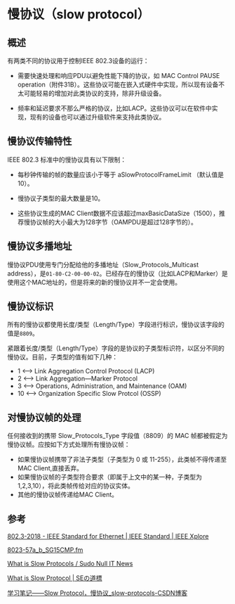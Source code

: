 # 慢协议（slow protocol）

## 概述

有两类不同的协议用于控制IEEE 802.3设备的运行：

- 需要快速处理和响应PDU以避免性能下降的协议，如 MAC Control PAUSE operation（附件31B）。这些协议可能在嵌入式硬件中实现，所以现有设备不太可能轻易的增加对此类协议的支持，除非升级设备。

- 频率和延迟要求不那么严格的协议，比如LACP。这些协议可以在软件中实现，现有的设备也可以通过升级软件来支持此类协议。

## 慢协议传输特性

IEEE 802.3 标准中的慢协议具有以下限制：

- 每秒钟传输的帧的数量应该小于等于 aSlowProtocolFrameLimit （默认值是10）。

- 慢协议子类型的最大数量是10。

- 这些协议生成的MAC Client数据不应该超过maxBasicDataSize（1500），推荐慢协议帧的大小最大为128字节（OAMPDU是超过128字节的）。

## 慢协议多播地址

慢协议PDU使用专门分配给他的多播地址（Slow_Protocols_Multicast address），是`01-80-C2-00-00-02`。已经存在的慢协议（比如LACP和Marker）是使用这个MAC地址的，但是将来的新的慢协议并不一定会使用。

## 慢协议标识

所有的慢协议都使用长度/类型（Length/Type）字段进行标识，慢协议该字段的值是`8809`。

紧跟着长度/类型（Length/Type）字段的是协议的子类型标识符，以区分不同的慢协议。目前，子类型的值有如下几种：

- 1  <--> Link Aggregation Control Protocol (LACP)
- 2  <--> Link Aggregation—Marker Protocol
- 3  <--> Operations, Administration, and Maintenance (OAM)
- 10 <--> Organization Specific Slow Protcol (OSSP)

## 对慢协议帧的处理

任何接收到的携带 Slow_Protocols_Type 字段值（8809）的 MAC 帧都被假定为慢协议帧。应按如下方式处理所有慢协议帧：

- 如果慢协议帧携带了非法子类型（子类型为  0 或 11-255），此类帧不得传递至 MAC Client,直接丢弃。
- 如果慢协议帧的子类型符合要求（即属于上文中的某一种，子类型为1,2,3,10），将此类帧传给对应的协议实体。
- 其他的慢协议帧传递给MAC Client。

## 参考

[802.3-2018 - IEEE Standard for Ethernet | IEEE Standard | IEEE Xplore](https://ieeexplore.ieee.org/document/8457469)

[8023-57a_b_SG15CMP.fm](https://www.ieee802.org/3/axay/comments/D1.2/8023-57a_b_SG15CMP_response.pdf)

[What is Slow Protocols / Sudo Null IT News](https://sudonull.com/post/126874-What-is-Slow-Protocols)

[What is Slow Protocol | SEの道標](https://milestone-of-se.nesuke.com/en/nw-basic/link-aggregation/slow-protocol/)

[学习笔记——Slow Protocol，慢协议_slow-protocols-CSDN博客](https://blog.csdn.net/dandandean_96/article/details/81530801)